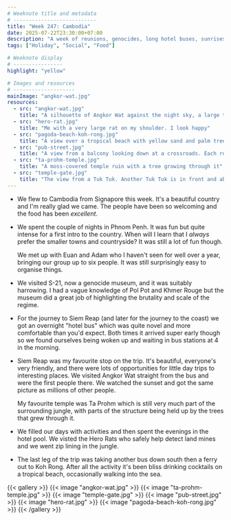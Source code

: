 ```yaml
---
# Weeknote title and metadata
# ---------------------------
title: "Week 247: Cambodia"
date: 2025-07-22T23:30:00+07:00
description: "A week of reunions, genocides, long hotel buses, sunrises, huge temples, heroic rats, and some time at the beach."
tags: ["Holiday", "Social", "Food"]

# Weeknote display
# ----------------
highlight: "yellow"

# Images and resources
# --------------------
mainImage: "angkor-wat.jpg"
resources:
  - src: "angkor-wat.jpg"
    title: "A silhouette of Angkor Wat against the night sky, a large temple with multiple spires"
  - src: "hero-rat.jpg"
    title: "Me with a very large rat on my shoulder. I look happy"
  - src: "pagoda-beach-koh-rong.jpg"
    title: "A view over a tropical beach with yellow sand and palm trees"
  - src: "pub-street.jpg"
    title: "A view from a balcony looking down at a crossroads. Each road, especially 'Pub Street' is lined with neon lights and lively bars"
  - src: "ta-prohm-temple.jpg"
    title: "A moss-covered temple ruin with a tree growing through it"
  - src: "temple-gate.jpg"
    title: "The view from a Tuk Tuk. Another Tuk Tuk is in front and about to drive through a gate in an intricate temple wall"
---
```


  * We flew to Cambodia from Signapore this week. It's a beautiful country and I'm really glad we came. The people have been so welcoming and the food has been _excellent_.

  * We spent the couple of nights in Phnom Penh. It was fun but quite intense for a first intro to the country. When will I learn that I _always_ prefer the smaller towns and countryside? It was still a lot of fun though.

    We met up with Euan and Adam who I haven't seen for well over a year, bringing our group up to six people. It was still surprisingly easy to organise things.

  * We visited S-21, now a genocide museum, and it was suitably harrowing. I had a vague knowledge of Pol Pot and Khmer Rouge but the museum did a great job of highlighting the brutality and scale of the regime.

  * For the journey to Siem Reap (and later for the journey to the coast) we got an overnight "hotel bus" which was quite novel and more comfortable than you'd expect. Both times it arrived super early though so we found ourselves being woken up and waiting in bus stations at 4 in the morning.

  * Siem Reap was my favourite stop on the trip. It's beautiful, everyone's very friendly, and there were lots of opportunities for little day trips to interesting places. We visited Angkor Wat straight from the bus and were the first people there. We watched the sunset and got the same picture as millions of other people.

    My favourite temple was Ta Prohm which is still very much part of the surrounding jungle, with parts of the structure being held up by the trees that grew through it.

  * We filled our days with activities and then spent the evenings in the hotel pool. We visted the Hero Rats who safely help detect land mines and we went zip lining in the jungle.

  * The last leg of the trip was taking another bus down south then a ferry out to Koh Rong. After all the activity it's been bliss drinking cocktails on a tropical beach, occasionally walking into the sea.

{{< gallery >}}
  {{< image "angkor-wat.jpg" >}}
  {{< image "ta-prohm-temple.jpg" >}}
  {{< image "temple-gate.jpg" >}}
  {{< image "pub-street.jpg" >}}
  {{< image "hero-rat.jpg" >}}
  {{< image "pagoda-beach-koh-rong.jpg" >}}
{{< /gallery >}}
